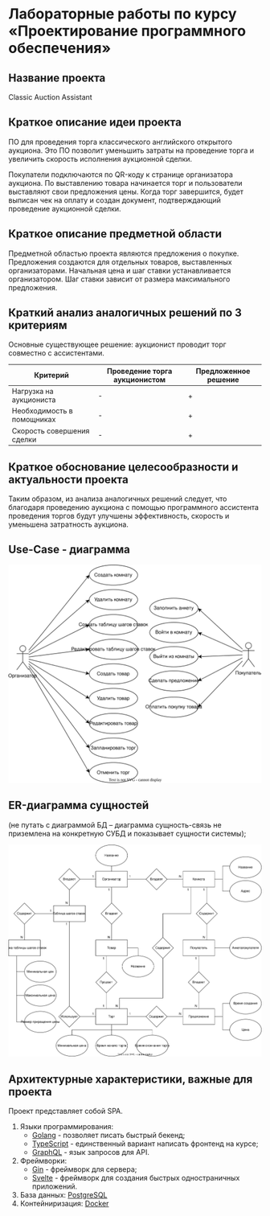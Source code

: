 # Лабораторные работы по курсу «Проектирование программного обеспечения»

## Название проекта

Classic Auction Assistant

## Краткое описание идеи проекта

ПО для проведения торга классического английского открытого аукциона. Это ПО позволит уменьшить затраты на проведение торга и увеличить скорость исполнения аукционной сделки.

Покупатели подключаются по QR-коду к странице организатора аукциона. По выставлению товара начинается торг и пользователи выставляют свои предложения цены. Когда торг завершится, будет выписан чек на оплату и создан документ, подтверждающий проведение аукционной сделки.

## Краткое описание предметной области

Предметной областью проекта являются предложения о покупке.
Предложения создаются для отдельных товаров, выставленных организаторами.
Начальная цена и шаг ставки устанавливается организатором. Шаг ставки зависит от размера максимального предложения.

## Краткий анализ аналогичных решений по 3 критериям

Основные существующее решение: аукционист проводит торг совместно с ассистентами.

| Критерий                   | Проведение торга аукционистом | Предложенное решение |
| -------------------------- | ----------------------------- | -------------------- |
| Нагрузка на аукциониста    | -                             | +                    |
| Необходимость в помощниках | -                             | +                    |
| Скорость совершения сделки | -                             | +                    |

## Краткое обоснование целесообразности и актуальности проекта

Таким образом, из анализа аналогичных решений следует, что благодаря проведению аукциона с помощью программного ассистента проведения торгов будут улучшены эффективность, скорость и уменьшена затратность аукциона.

## Use-Case - диаграмма

![Use-case диаграмма](docs/usecase.drawio.svg)

## ER-диаграмма сущностей

(не путать с диаграммой БД – диаграмма сущность-связь не приземлена на конкретную СУБД и показывает сущности системы);

![ER-диаграмма сущностей](docs/er-system.drawio.svg)

## Архитектурные характеристики, важные для проекта

Проект представляет собой SPA.

1. Языки программирования:
   - [Golang](https://go.dev) - позволяет писать быстрый бекенд;
   - [TypeScript](https://www.typescriptlang.org) - единственный вариант написать фронтенд на курсе;
   - [GraphQL](https://graphql.org) - язык запросов для API.
2. Фреймворки:
   - [Gin](https://gin-gonic.com) - фреймворк для сервера;
   - [Svelte](https://svelte.dev/) - фреймворк для создания быстрых одностраничных приложений.
3. База данных: [PostgreSQL](https://www.postgresql.org/)
4. Контейниризация: [Docker](https://www.docker.com/)
